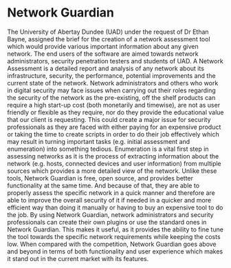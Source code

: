 # Network Guardian #

The University of Abertay Dundee (UAD) under the request of Dr Ethan Bayne, assigned the brief for the creation of a
network assessment tool which would provide various important information about any given network. The end users of
the software are aimed towards network administrators, security penetration testers and students of UAD.
A Network Assessment is a detailed report and analysis of any network about its infrastructure, security, the performance,
potential improvements and the current state of the network.
Network administrators and others who work in digital security may face issues when carrying out their roles regarding the
security of the network as the pre-existing, off the shelf products can require a high start-up cost (both monetarily and
timewise), are not as user friendly or flexible as they require, nor do they provide the educational value that our client is
requesting.
This could create a major issue for security professionals as they are faced with either paying for an expensive product or
taking the time to create scripts in order to do their job effectively which may result in turning important tasks (e.g. initial
assessment and enumeration) into something tedious.
Enumeration is a vital first step in assessing networks as it is the process of extracting information about the network (e.g.
hosts, connected devices and user information) from multiple sources which provides a more detailed view of the network.
Unlike these tools, Network Guardian is free, open source, and provides better functionality at the same time. And because
of that, they are able to properly assess the specific network in a quick manner and therefore are able to improve the
overall security of it if needed in a quicker and more efficient way than doing it manually or having to buy an expensive
tool to do the job.
By using Network Guardian, network administrators and security professionals can create their own plugins or use the
standard ones in Network Guardian. This makes it useful, as it provides the ability to fine tune the tool towards the specific
network requirements while keeping the costs low.
When compared with the competition, Network Guardian goes above and beyond in terms of both functionality and user
experience which makes it stand out in the current market with its features.

